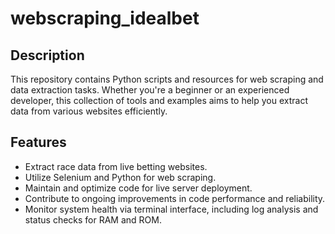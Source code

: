 # webscraping_idealbet

## Description
This repository contains Python scripts and resources for web scraping and data extraction tasks. Whether you're a beginner or an experienced developer, this collection of tools and examples aims to help you extract data from various websites efficiently.

## Features
- Extract race data from live betting websites.
- Utilize Selenium and Python for web scraping.
- Maintain and optimize code for live server deployment.
- Contribute to ongoing improvements in code performance and reliability.
- Monitor system health via terminal interface, including log analysis and status checks for RAM and ROM.

